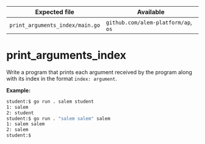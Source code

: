 | Expected file                   | Available                           |
| ------------------------------- | ----------------------------------- |
| `print_arguments_index/main.go` | `github.com/alem-platform/ap`, `os` |

# print_arguments_index

Write a program that prints each argument received by the program along with its index in the format `index: argument`.

**Example:**

```sh
student:$ go run . salem student
1: salem
2: student
student:$ go run . "salem salem" salem
1: salem salem
2: salem
student:$
```
